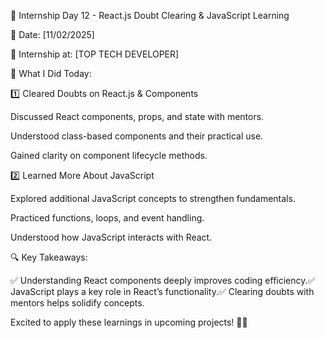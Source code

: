 🚀 Internship Day 12 - React.js Doubt Clearing & JavaScript Learning

📅 Date: [11/02/2025]

🏢 Internship at: [TOP TECH DEVELOPER]

📌 What I Did Today:

1️⃣ Cleared Doubts on React.js & Components

Discussed React components, props, and state with mentors.

Understood class-based components and their practical use.

Gained clarity on component lifecycle methods.

2️⃣ Learned More About JavaScript

Explored additional JavaScript concepts to strengthen fundamentals.

Practiced functions, loops, and event handling.

Understood how JavaScript interacts with React.

🔍 Key Takeaways:

✅ Understanding React components deeply improves coding efficiency.✅ JavaScript plays a key role in React’s functionality.✅ Clearing doubts with mentors helps solidify concepts.

Excited to apply these learnings in upcoming projects! 🚀🔥
